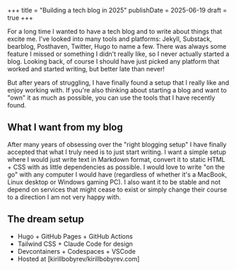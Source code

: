 +++
title = "Building a tech blog in 2025"
publishDate = 2025-06-19
draft = true
+++

For a long time I wanted to have a tech blog and to write about things that
excite me. I've looked into many tools and platforms: Jekyll, Substack,
bearblog, Posthaven, Twitter, Hugo to name a few. There was always some feature
I missed or something I didn't really like, so I never actually started a blog.
Looking back, of course I should have just picked any platform that worked and
started writing, but better late than never!

But after years of struggling, I have finally found a setup that I really like
and enjoy working with. If you're also thinking about starting a blog and want
to "own" it as much as possible, you can use the tools that I have recently
found.

## What I want from my blog

After many years of obsessing over the "right blogging setup" I have finally
accepted that what I truly need is to just start writing. I want a simple setup
where I would just write text in Markdown format, convert it to static HTML +
CSS with as little dependencies as possible. I would love to write "on the go"
with any computer I would have (regardless of whether it's a MacBook, Linux
desktop or Windows gaming PC). I also want it to be stable and not depend on
services that might cease to exist or simply change their course to a direction
I am not very happy with.

## The dream setup

- Hugo + GitHub Pages + GitHub Actions
- Tailwind CSS + Claude Code for design
- Devcontainers + Codespaces + VSCode
- Hosted at [kirillbobyrev/kirillbobyrev.com]
